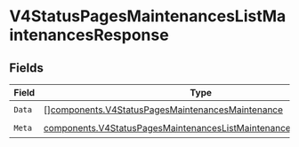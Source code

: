 # V4StatusPagesMaintenancesListMaintenancesResponse


## Fields

| Field                                                                                                                                                | Type                                                                                                                                                 | Required                                                                                                                                             | Description                                                                                                                                          |
| ---------------------------------------------------------------------------------------------------------------------------------------------------- | ---------------------------------------------------------------------------------------------------------------------------------------------------- | ---------------------------------------------------------------------------------------------------------------------------------------------------- | ---------------------------------------------------------------------------------------------------------------------------------------------------- |
| `Data`                                                                                                                                               | [][components.V4StatusPagesMaintenancesMaintenance](../../models/components/v4statuspagesmaintenancesmaintenance.md)                                 | :heavy_check_mark:                                                                                                                                   | N/A                                                                                                                                                  |
| `Meta`                                                                                                                                               | [components.V4StatusPagesMaintenancesListMaintenancesResponseMeta](../../models/components/v4statuspagesmaintenanceslistmaintenancesresponsemeta.md) | :heavy_check_mark:                                                                                                                                   | N/A                                                                                                                                                  |